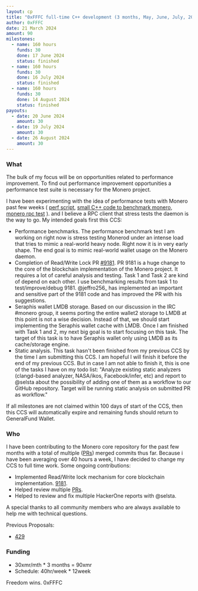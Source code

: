 ```yaml
---
layout: cp
title: "0xFFFC full-time C++ development (3 months, May, June, July, 2024)"
author: 0xFFFC
date: 21 March 2024
amount: 90
milestones:
  - name: 160 hours
    funds: 30
    done: 17 June 2024
    status: finished
  - name: 160 hours
    funds: 30
    done: 16 July 2024
    status: finished
  - name: 160 hours
    funds: 30
    done: 14 August 2024
    status: finished
payouts:
  - date: 20 June 2024
    amount: 30
  - date: 19 July 2024
    amount: 30
  - date: 26 August 2024
    amount: 30
---
```


### What

The bulk of my focus will be on opportunities related to performance improvement. To find out performance improvement opportunities a performance test suite is necessary for the Monero project.

I have been experimenting with the idea of performance tests with Monero past few weeks ( [perf script](https://github.com/0xFFFC0000/monero-perf), [small C++ code to benchmark monero](https://github.com/0xFFFC0000/benchmark-project), [monero rpc test](https://github.com/0xFFFC0000/monero/pull/17)  ). and I believe a RPC client that stress tests the daemon is the way to go.  My intended goals first this CCS:

- Performance benchmarks. The performance benchmark test I am working on right now is stress testing Monerod under an intense load that tries to mimic a real-world heavy node. Right now it is in very early shape. The end goal is to mimic real-world wallet usage on the Monero daemon.
- Completion of Read/Write Lock PR [#9181](https://github.com/monero-project/monero/pull/9181). PR 9181 is a huge change to the core of the blockchain implementation of the Monero project. It requires a lot of careful analysis and testing. Task 1 and Task 2 are kind of depend on each other. I use benchmarking results from task 1 to test/improve/debug 9181. @jeffro256_ has implemented an important and sensitive part of the 9181 code and has improved the PR with his suggestions.
- Seraphis wallet LMDB storage. Based on our discussion in the IRC #monero group, it seems porting the entire wallet2 storage to LMDB at this point is not a wise decision. Instead of that, we should start implementing the Seraphis wallet cache with LMDB. Once I am finished with Task 1 and 2, my next big goal is to start focusing on this task. The target of this task is to have Seraphis wallet only using LMDB as its cache/storage engine.
- Static analysis. This task hasn't been finished from my previous CCS by the time I am submitting this CCS. I am hopeful I will finish it before the end of my previous CCS. But in case I am not able to finish it, this is one of the tasks I have on my todo list: "Analyze existing static analyzers (clangd-based analyzer, NASA/ikos, Facebook/infer, etc) and report to @selsta about the possibility of adding one of them as a workflow to our GitHub repository. Target will be running static analysis on submitted PR as workflow."

If all milestones are not claimed within 100 days of start of the CCS, then this CCS will automatically expire and remaining funds should return to GeneralFund Wallet.

### Who


I have been contributing to the Monero core repository for the past few months with a total of multiple ([PRs]( https://github.com/monero-project/monero/pulls?q=is%3Apr+author%3A0xFFFC0000+)) merged commits thus far. Because i have been averaging over 40 hours a week, I have decided to change my CCS to full time work. Some ongoing contributions:

- Implemented Read/Write lock mechanism for core blockchain implementation. [9181](https://github.com/monero-project/monero/pull/9181).
- Helped review multiple [PRs](https://github.com/monero-project/monero/pulls?q=is%3Apr+reviewed-by%3A%40me).
- Helped to review and fix multiple HackerOne reports with @selsta.

A special thanks to all community members who are always available to help me with technical questions.

Previous Proposals:

- [429](https://repo.getmonero.org/monero-project/ccs-proposals/-/merge_requests/429)

### Funding

- 30xmr/mth * 3 months = 90xmr
- Schedule: 40hr/week * 12week


Freedom wins.
0xFFFC